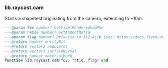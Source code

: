 ### lib.raycast.cam

Starts a shapetest originating from the camera, extending to ~10m.

```lua
---@param fov number? GetFinalRenderedCamFov
---@param ratio number? GetAspectRatio
---@param flag number? Defaults to 1|2|8|16 (see: https://docs.fivem.net/natives/?_0x377906D8A31E5586)
---@return number entityHit
---@return vector3 endCoords
---@return vector3 surfaceNormal
---@return number materialHash
function lib.raycast.cam(fov, ratio, flag) end
```
